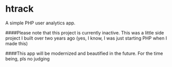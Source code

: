 htrack
======

A simple PHP user analytics app. 

####Please note that this project is currently inactive. This was a little side project I built over two years ago (yes, I know, I was just starting PHP when I made this)

####This app will be modernized and beautified in the future. For the time being, pls no judging
